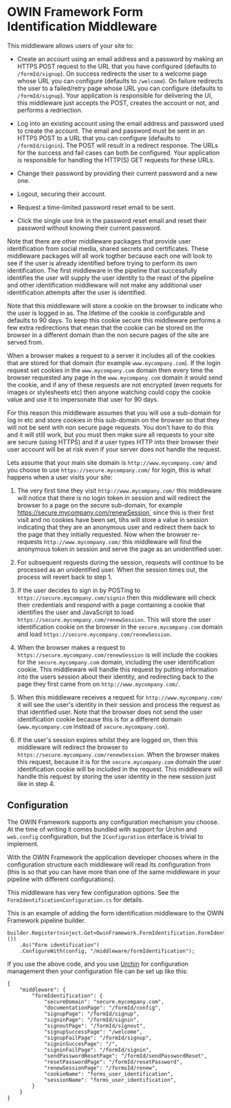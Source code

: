 ﻿# OWIN Framework Form Identification Middleware

This middleware allows users of your site to:

* Create an account using an email address and a password by making an HTTPS POST
request to the URL that you have configured (defaults to `/formId/signup`). On success
redirects the user to a welcome page whose URL you can configure (defaults to `/welcome`).
On failure redirects the user to a failed/retry page whose URL you can configure
(defaults to `/formId/signup`). Your application is responsible for delivering the UI, this
middleware just accepts the POST, creates the account or not, and performs a redriection.

* Log into an existing account using the email address and password used to create the
account. The email and password must be sent in an HTTPS POST to a URL that you can
configure (defaults to `/formId/signin`). The POST will result in a redirect response. The URLs 
for the success and fail cases can both be configured. Your application is responsible for 
handling the HTTP(S) GET requests for these URLs.

* Change their password by providing their current password and a new one.

* Logout, securing their account.

* Request a time-limited password reset email to be sent.

* Click the single use link in the password reset email and reset their password
without knowing their current password.

Note that there are other middleware packages that provide user identification from
social media, shared secrets and certificates. These middleware packages will all work 
togther because each one will look to see if the user is already identified before
trying to perform its own identification. The first middleware in the pipeline that
successfully identifies the user will supply the user identity to the reast of the
pipeline and other identification middleware will not make any additional user
identification attempts after the user is identified.

Note that this middleware will store a cookie on the browser to indicate who the user
is logged in as. The lifetime of the cookie is configurable and defaults to 90 days.
To keep this cookie secure this middleware performs a few extra redirections that mean
that the cookie can be stored on the browser in a different domain than the non secure 
pages of the site are served from.

When a browser makes a request to a server it includes all of the cookies that are stored
for that domain (for example `www.mycompany.com`). If the login request set cookies in
the `www.mycompany.com` domain then every time the browser requested any page in the 
`www.mycompany.com` domain it would send the cookie, and if any of these requests are not
encrypted (even requets for images or stylesheets etc) then anyone watching could copy
the cookie value and use it to impersonate that user for 90 days.

For this reason this middleware assumes that you will use a sub-domain for log in etc
and store cookies in this sub-domain on the browser so that they will not be sent with
non secure page requests. You don't have to do this and it will still work, but you
must then make sure all requests to your site are secure (using HTTPS) and if a user
types HTTP into their browser their user account will be at risk even if your server
does not handle the request.

Lets assume that your main site domain is `http://www.mycompany.com/` and you choose to
use `https://secure.mycompany.com/` for login, this is what happens when a user visits
your site:

1. The very first time they visit `http://www.mycompany.com/` this middleware will notice 
that there is no login token in session and will redirect the browser to a page on the
secure sub-domain, for example https://secure.mycompany.com/renewSession` since this
is their first visit and no cookies have been set, tihs will store a value in session
indicating that they are an anonymous user and redirect them back to the page that
they initially requested. Now when the browser re-requests  `http://www.mycompany.com/` 
this middleware will find the anonymous token in session and serve the page as an
unidentified user.

2. For subsequent requests during the session, requests will continue to be processed as
an unidentified user. When the session times out, the process will revert back to step 1.

3. If the user decides to sign in by POSTing to `https://secure.mycompany.com/signin` then
this middleware will check their credentials and respond with a page containing a
cookie that identifies the user and JavaScript to load `https://secure.mycompany.com/renewSession`.
This will store the user identification cookie on the browser in the `secure.mycompany.com`
domain and load `https://secure.mycompany.com/renewSession`.

4. When the browser makes a request to `https://secure.mycompany.com/renewSession` is will
include the cookies for the `secure.mycompany.com` domain, including the user identification
cookie. This middleware will handle this request by putting information into the users
session about their identity, and redirecting back to the page they first came from on
`http://www.mycompany.com/`. 

5. When this middleware receives a request for `http://www.mycompany.com/` it will see the
user's identity in their session and process the request as that identified user. Note that
the browser does not send the user identification cookie because this is for a different
domain (`www.mycompany.com` instead of `secure.mycompany.com`).

6. If the user's session expires whilst they are logged on, then this middleware will redirect
the browser to  `https://secure.mycompany.com/renewSession`. When the browser makes this
request, because it is for the `secure.mycompany.com` domain the user identification cookie
will be included in the request. This middleware will handle this request by storing the
user identity in the new session just like in step 4.

## Configuration

The OWIN Framework supports any configuration mechanism you choose. At the time of writing 
it comes bundled with support for Urchin and `web.config` configuration, but the 
`IConfiguration` interface is trivial to implement.

With the OWIN Framework the application developer chooses where in the configuration structure
each middleware will read its configuration from (this is so that you can have more than one
of the same middleware in your pipeline with different configurations).

This middleware has very few configuration options. See the `FormIdentificationConfiguration.cs`
for details.

This is an example of adding the form identification middleware to the OWIN Framework pipeline builder.

```
builder.Register(ninject.Get<OwinFramework.FormIdentification.FormIdentificationMiddleware>())
    .As("Form identification")
    .ConfigureWith(config, "/middleware/formIdentification");
```

If you use the above code, and you use [Urchin](https://github.com/Bikeman868/Urchin) for 
configuration management then your configuration file can be set up like this:

```
{
    "middleware": {
        "formIdentification": {
            "secureDomain": "secure.mycompany.com",
			"documentationPage": "/formId/config",
			"signupPage": "/formId/signup",
			"signinPage": "/formId/signin",
			"signoutPage": "/formId/signout",
			"signupSuccessPage": "/welcome",
			"signupFailPage": "/formId/signup",
			"signinSuccesPage": "/",
			"signinFailPage": "/formId/signin",
			"sendPasswordResetPage": "/formId/sendPasswordReset",
			"resetPasswordPage": "/formId/resetPassword",
			"renewSessionPage": "/formsId/renew",
			"cookieName": "forms_user_identification",
			"sessionName": "forms_user_identification",
        }
    }
}

```

